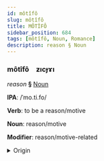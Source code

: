 ```yaml
---
id: môtîfô
slug: môtîfô
title: MÔTÎFÔ
sidebar_position: 684
tags: [môtîfô, Noun, Romance]
description: reason § Noun
---
```


### môtîfô&emsp;<span kind="abugida">ƶıcɟɤı</span>

*reason* **§** [Noun](../../tags/Noun)

**IPA**: /ˈmo.ti.fo/

**Verb**: to be a reason/motive

**Noun**: reason/motive

**Modifier**: reason/motive-related

<details>
    <summary>Origin</summary>
    Spanish motivo [moˈt̪i.β̞o]<br/>
    <em>Romance Language Family</em>
</details>
